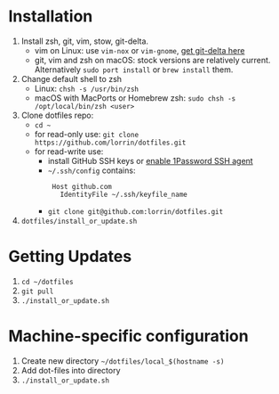 # Installation

1. Install zsh, git, vim, stow, git-delta.
    - vim on Linux: use `vim-nox` or `vim-gnome`, [get git-delta here](https://github.com/dandavison/delta/releases)
    - git, vim and zsh on macOS: stock versions are relatively current. Alternatively `sudo port install` or `brew install`
        them.
1. Change default shell to zsh
    - Linux: `chsh -s /usr/bin/zsh`
    - macOS with MacPorts or Homebrew zsh: `sudo chsh -s /opt/local/bin/zsh <user>`
1. Clone dotfiles repo:
    - `cd ~`
    - for read-only use: `git clone https://github.com/lorrin/dotfiles.git`
    - for read-write use:
        - install GitHub SSH keys or [enable 1Password SSH agent](https://developer.1password.com/docs/ssh/get-started#step-3-turn-on-the-1password-ssh-agent)
        - `~/.ssh/config` contains:
           ```
            Host github.com
              IdentityFile ~/.ssh/keyfile_name
            ```
        - `git clone git@github.com:lorrin/dotfiles.git`
1. `dotfiles/install_or_update.sh`

# Getting Updates
1. `cd ~/dotfiles`
1. `git pull`
1. `./install_or_update.sh`

# Machine-specific configuration
1. Create new directory `~/dotfiles/local_$(hostname -s)`
1. Add dot-files into directory
1. `./install_or_update.sh`
